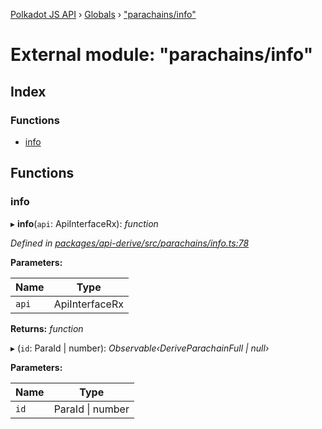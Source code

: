 [Polkadot JS API](../README.md) › [Globals](../globals.md) › ["parachains/info"](_parachains_info_.md)

# External module: "parachains/info"

## Index

### Functions

* [info](_parachains_info_.md#info)

## Functions

###  info

▸ **info**(`api`: ApiInterfaceRx): *function*

*Defined in [packages/api-derive/src/parachains/info.ts:78](https://github.com/polkadot-js/api/blob/a8f2ba8c3/packages/api-derive/src/parachains/info.ts#L78)*

**Parameters:**

Name | Type |
------ | ------ |
`api` | ApiInterfaceRx |

**Returns:** *function*

▸ (`id`: ParaId | number): *Observable‹DeriveParachainFull | null›*

**Parameters:**

Name | Type |
------ | ------ |
`id` | ParaId &#124; number |
